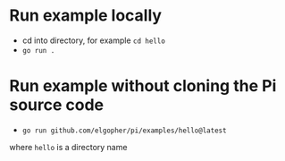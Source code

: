 # Run example locally

* cd into directory, for example `cd hello`
* `go run .`

# Run example without cloning the Pi source code

* `go run github.com/elgopher/pi/examples/hello@latest`

where `hello` is a directory name